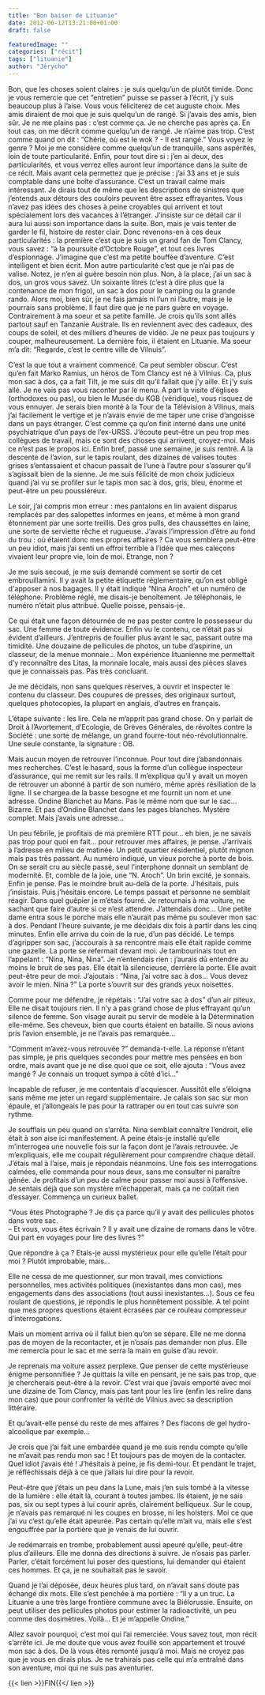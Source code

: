 ```yaml
---
title: "Bon baiser de Lituanie"
date: 2012-06-12T13:21:00+01:00
draft: false

featuredImage: ""
categories: ["récit"]
tags: ["lituanie"]
author: "Jérycho"
---
```

Bon, que les choses soient claires : je suis quelqu’un de plutôt timide. Donc je vous remercie que cet “entretien” puisse se passer à l’écrit, j’y suis beaucoup plus à l’aise. Vous vous féliciterez de cet auguste choix. Mes amis diraient de moi que je suis quelqu’un de rangé. Si j’avais des amis, bien sûr. Je ne me plains pas : c’est comme ça. Je ne cherche pas après ça. En tout cas, on me décrit comme quelqu’un de rangé. Je n’aime pas trop. C’est comme quand on dit : “Chérie, où est le wok ? - Il est rangé.” Vous voyez le genre ? Moi je me considère comme quelqu’un de tranquille, sans aspérités, loin de toute particularité. Enfin, pour tout dire si : j’en ai deux, des particularités, et vous verrez elles auront leur importance dans la suite de ce récit. Mais avant cela permettez que je précise : j’ai 33 ans et je suis comptable dans une boîte d’assurance. C’est un travail calme mais intéressant. Je dirais tout de même que les descriptions de sinistres que j’entends aux détours des couloirs peuvent être assez effrayantes. Vous n’avez pas idées des choses à peine croyables qui arrivent et tout spécialement lors des vacances à l’étranger. J’insiste sur ce détail car il aura lui aussi son importance dans la suite. Bon, mais je vais tenter de garder le fil, histoire de rester clair. Donc revenons-en à ces deux particularités : la première c’est que je suis un grand fan de Tom Clancy, vous savez : “à la poursuite d’Octobre Rouge”, et tout ces livres d’espionnage. J’imagine que c’est ma petite bouffée d’aventure. C’est intelligent et bien écrit. Mon autre particularité c’est que je n’ai pas de valise. Notez, je n’en ai guère besoin non plus. Non, à la place, j’ai un sac à dos, un gros vous savez. Un soixante litres (c’est à dire plus que la contenance de mon frigo), un sac à dos pour le camping ou la grande rando. Alors moi, bien sûr, je ne fais jamais ni l’un ni l’autre, mais je le pourrais sans problème. Il faut dire que je ne pars guère en voyage. Contrairement à ma soeur et sa petite famille. Je crois qu’ils sont allés partout sauf en Tanzanie Australe. Ils en reviennent avec des cadeaux, des coups de soleil, et des milliers d’heures de vidéo. Je ne peux pas toujours y couper, malheureusement. La dernière fois, il étaient en Lituanie. Ma soeur m’a dit: “Regarde, c’est le centre ville de Vilnuis”.

C’est la que tout a vraiment commencé. Ca peut sembler obscur. C’est qu’en fait Marko Ramius, un héros de Tom Clancy est né à Vilnius. Ca, plus mon sac à dos, ça a fait Tilt, je me suis dit qu’il fallait que j’y aille. Et j’y suis allé. Je ne vais pas vous raconter par le menu. A part la visite d’églises (orthodoxes ou pas), ou bien le Musée du KGB (véridique), vous risquez de vous ennuyer. Je serais bien monté à la Tour de la Télévision à Vilinus, mais j’ai facilement le vertige et je n’avais envie de me taper une crise d’angoisse dans un pays étranger. C’est comme ça qu’on finit interné dans une unité psychiatrique d’un pays de l’ex-URSS. J’écoute peut-être un peu trop mes collègues de travail, mais ce sont des choses qui arrivent, croyez-moi. Mais ce n’est pas le propos ici. Enfin bref, passé une semaine, je suis rentré. A la descente de l’avion, sur le tapis roulant, des dizaines de valises toutes grises s’entassaient et chacun passait de l’une à l’autre pour s’assurer qu’il s’agissait bien de la sienne. Je me suis félicité de mon choix judicieux quand j’ai vu se profiler sur le tapis mon sac à dos, gris, bleu, énorme et peut-être un peu poussiéreux.

Le soir, j’ai compris mon erreur : mes pantalons en lin avaient disparus remplacés par des salopettes informes en jeans, et même à mon grand étonnement par une sorte treillis. Des gros pulls, des chaussettes en laine, une sorte de serviette rêche et rugueuse. J’avais l’impression d’être au fond du trou : où étaient donc mes propres affaires ? Ca vous semblera peut-être un peu idiot, mais j’ai senti un effroi terrible à l’idée que mes caleçons vivaient leur propre vie, loin de moi. Etrange, non ?

Je me suis secoué, je me suis demandé comment se sortir de cet embrouillamini. Il y avait la petite étiquette réglementaire, qu’on est obligé d'apposer à nos bagages. Il y était indiqué “Nina Aroch” et un numéro de téléphone. Problème réglé, me disais-je benoîtement. Je téléphonais, le numéro n’était plus attribué. Quelle poisse, pensais-je.

Ce qui était une façon détournée de ne pas pester contre le possesseur du sac. Une femme de toute évidence. Enfin vu le contenu, ce n’était pas si évident d’ailleurs. J’entrepris de fouiller plus avant le sac, passant outre ma timidité. Une douzaine de pellicules de photos, un tube d’aspirine, un classeur, de la menue monnaie... Mon expérience lituanienne me permettait d’y reconnaître des Litas, la monnaie locale, mais aussi des pièces slaves que je connaissais pas. Pas très concluant.

Je me décidais, non sans quelques réserves, à ouvrir et inspecter le contenu du classeur. Des coupures de presses, des originaux surtout, quelques photocopies, la plupart en anglais, d’autres en français.

L’étape suivante : les lire. Cela ne m’apprit pas grand chose. On y parlait de Droit à l’Avortement, d’Ecologie, de Grèves Générales, de révoltes contre la Société : une sorte de mélange, un grand fourre-tout néo-révolutionnaire. Une seule constante, la signature : OB.

Mais aucun moyen de retrouver l’inconnue. Pour tout dire j’abandonnais mes recherches. C’est le hasard, sous la forme d’un collègue inspecteur d’assurance, qui me remit sur les rails. Il m’expliqua qu’il y avait un moyen de retrouver un abonné à partir de son numéro, même après résiliation de la ligne. Il se chargea de la basse besogne et me fournit un nom et une adresse. Ondine Blanchet au Mans. Pas le même nom que sur le sac... Bizarre. Et pas d’Ondine Blanchet dans les pages blanches. Mystère complet. Mais j’avais une adresse...

Un peu fébrile, je profitais de ma première RTT pour... eh bien, je ne savais pas trop pour quoi en fait... pour retrouver mes affaires, je pense. J’arrivais à l’adresse en milieu de matinée. Un petit quartier résidentiel, plutôt mignon mais pas très passant. Au numéro indiqué, un vieux porche à porte de bois. On se serait cru au siècle passé, seul l’interphone donnait un semblant de modernité. Et, comble de la joie, une “N. Aroch”. Un brin excité, je sonnais. Enfin je pense. Pas le moindre bruit au-delà de la porte. J’hésitais, puis j’insistais. Puis j’hésitais encore. Le temps passait et personne ne semblait réagir. Dans quel guêpier je m’étais fourré. Je retournais à ma voiture, ne sachant que faire d’autre si ce n’est attendre. J’attendais donc... Une petite dame entra sous le porche mais elle n’aurait pas même pu soulever mon sac à dos. Pendant l’heure suivante, je me décidais dix fois à partir dans les cinq minutes. Enfin elle arriva du coin de la rue, d’un pas décidé. Le temps d’agripper son sac, j’accourais à sa rencontre mais elle était rapide comme une gazelle. La porte se refermait devant moi. Je tambourinais tout en l’appelant : “Nina, Nina, Nina”. Je n’entendais rien : j’aurais dû entendre au moins le bruit de ses pas. Elle était là silencieuse, derrière la porte. Elle avait peut-être peur de moi. J’ajoutais : “Nina, j’ai votre sac à dos... Vous devez avoir le mien. Nina ?” La porte s’ouvrit sur des grands yeux noisettes.

Comme pour me défendre, je répétais  : “J’ai votre sac à dos” d’un air piteux. Elle ne disait toujours rien. Il n’y a pas grand chose de plus effrayant qu’un silence de femme. Son visage aurait pu servir de modèle à la Détermination elle-même. Ses cheveux, bien que courts étaient en bataille. Si nous avions pris l’avion ensemble, je ne l’avais pas remarquée...

“Comment m’avez-vous retrouvée ?” demanda-t-elle. La réponse n’étant pas simple, je pris quelques secondes pour mettre mes pensées en bon ordre, mais avant que je ne dise quoi que ce soit, elle ajouta : “Vous avez mangé ? Je connais un troquet sympa à côté d’ici...”

Incapable de refuser, je me contentais d'acquiescer. Aussitôt elle s’éloigna sans même me jeter un regard supplémentaire. Je calais son sac sur mon épaule, et j’allongeais le pas pour la rattraper ou en tout cas suivre son rythme.

Je soufflais un peu quand on s’arrêta. Nina semblait connaître l’endroit, elle était à son aise ici manifestement. A peine étais-je installé qu’elle m’interrogea une nouvelle fois sur la façon dont je l’avais retrouvée. Je m’expliquais, elle me coupait régulièrement pour comprendre chaque détail. J’étais mal à l’aise, mais je répondais néanmoins. Une fois ses interrogations calmées, elle commanda pour nous deux, sans me consulter ni paraître gênée. Je profitais d’un peu de calme pour passer moi aussi à l’offensive. Je sentais déjà que son mystère m’échapperait, mais ça ne coûtait rien d’essayer. Commença un curieux ballet.

“Vous êtes Photographe ? Je dis ça parce qu’il y avait des pellicules photos dans votre sac.  
– Et vous, vous êtes écrivain ? Il y avait une dizaine de romans dans le vôtre. Qui part en voyages pour lire des livres ?”

Que répondre à ça ? Etais-je aussi mystérieux pour elle qu’elle l’était pour moi ? Plutôt improbable, mais...

Elle ne cessa de me questionner, sur mon travail, mes convictions personnelles, mes activités politiques (inexistantes dans mon cas), mes engagements dans des associations (tout aussi inexistantes...). Sous ce feu roulant de questions, je répondis le plus honnêtement possible. A tel point que mes propres questions étaient écrasées par ce rouleau compresseur d’interrogations.

Mais un moment arriva où il fallut bien qu’on se sépare. Elle ne me donna pas de moyen de la recontacter, et je n’osais pas demander non plus. Elle me remercia pour le sac et me serra la main en guise d’au revoir.

Je reprenais ma voiture assez perplexe. Que penser de cette mystérieuse énigme personnifiée ? Je quittais la ville en pensant, je ne sais pas trop, que je chercherais peut-être à la revoir. C’est vrai que j’avais emporté avec moi une dizaine de Tom Clancy, mais pas tant pour les lire (enfin les relire dans mon cas) que pour confronter la vérité de Vilnius avec sa description littéraire.

Et qu’avait-elle pensé du reste de mes affaires ? Des flacons de gel hydro-alcoolique par exemple...

Je crois que j’ai fait une embardée quand je me suis rendu compte qu’elle ne m’avait pas rendu mon sac ! Et toujours pas de moyen de la contacter. Quel idiot j’avais été ! J’hésitais à peine, je fis demi-tour. Et pendant le trajet, je réfléchissais déjà à ce que j’allais lui dire pour la revoir.

Peut-être que j’étais un peu dans la Lune, mais j’en suis tombé à la vitesse de la lumière : elle était là, courant à toutes jambes. Ils étaient, je ne sais pas, six ou sept types à lui courir après, clairement belliqueux. Sur le coup, je n’avais pas remarqué ni les coupes en brosse, ni les holsters. Moi ce que j’ai vu c’est qu’elle était apeurée. Pas certain qu’elle m’ait vu, mais elle s’est engouffrée par la portière que je venais de lui ouvrir.

Je redémarrais en trombe, probablement aussi apeuré qu’elle, peut-être plus d’ailleurs.  Elle me donna des directions à suivre. Je n’osais pas parler. Parler, c’était forcément lui poser des questions, lui demander qui étaient ces hommes. Et ça, je ne souhaitait pas le savoir.

Quand je l’ai déposée, deux heures plus tard, on n’avait sans doute pas échangé dix mots. Elle s’est penchée à ma portière : “Il y a un truc. La Lituanie a une très large frontière commune avec la Biélorussie. Ensuite, on peut utiliser des pellicules photos pour estimer la radioactivité, un peu comme des dosimètres. Voilà... Et je m’appelle Ondine.”

Allez savoir pourquoi, c’est moi qui l’ai remerciée. Vous savez tout, mon récit s’arrête ici. Je me doute que vous avez fouillé son appartement et trouvé mon sac à dos. De là vous êtes remonté jusqu’à moi. Mais ne croyez pas que je vous en dirais plus. Je ne trahirais pas celle qui m’a entraîné dans son aventure, moi qui ne suis pas aventurier.

{{< lien >}}FIN{{</ lien >}}